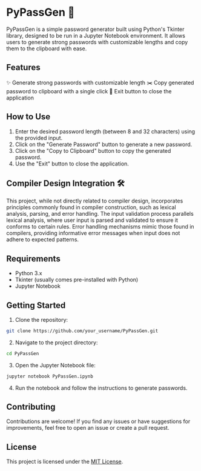 # PyPassGen 🔐

PyPassGen is a simple password generator built using Python's Tkinter library, designed to be run in a Jupyter Notebook environment. It allows users to generate strong passwords with customizable lengths and copy them to the clipboard with ease.

## Features

✨ Generate strong passwords with customizable length
✂️ Copy generated password to clipboard with a single click
🚪 Exit button to close the application

## How to Use

1. Enter the desired password length (between 8 and 32 characters) using the provided input.
2. Click on the "Generate Password" button to generate a new password.
3. Click on the "Copy to Clipboard" button to copy the generated password.
4. Use the "Exit" button to close the application.

## Compiler Design Integration 🛠️

This project, while not directly related to compiler design, incorporates principles commonly found in compiler construction, such as lexical analysis, parsing, and error handling. The input validation process parallels lexical analysis, where user input is parsed and validated to ensure it conforms to certain rules. Error handling mechanisms mimic those found in compilers, providing informative error messages when input does not adhere to expected patterns.

## Requirements

- Python 3.x
- Tkinter (usually comes pre-installed with Python)
- Jupyter Notebook

## Getting Started

1. Clone the repository:

```bash
git clone https://github.com/your_username/PyPassGen.git
```

2. Navigate to the project directory:

```bash
cd PyPassGen
```

3. Open the Jupyter Notebook file:

```bash
jupyter notebook PyPassGen.ipynb
```

4. Run the notebook and follow the instructions to generate passwords.

## Contributing

Contributions are welcome! If you find any issues or have suggestions for improvements, feel free to open an issue or create a pull request.

## License

This project is licensed under the [MIT License](LICENSE).
